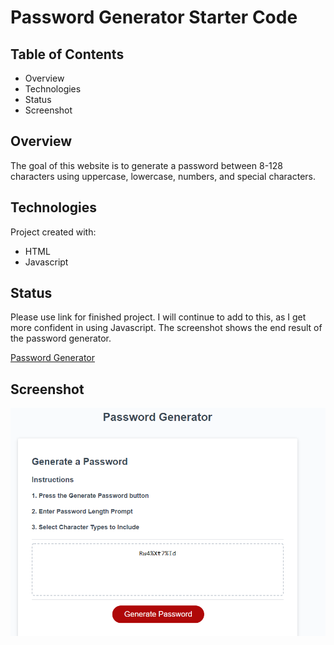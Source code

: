 # Password Generator Starter Code


## Table of Contents
* Overview
* Technologies
* Status
* Screenshot

## Overview
The goal of this website is to generate a password between 8-128 characters using uppercase, lowercase, numbers, and special characters.

## Technologies
Project created with:
* HTML
* Javascript

## Status
Please use link for finished project. I will continue to add to this, as I get more confident in using Javascript. The screenshot shows the end result of the password generator.

[Password Generator](https://achung92.github.io/password-generator/)

## Screenshot

![screenshot](Develop/images/password-demo.PNG)
